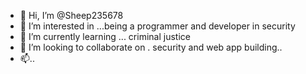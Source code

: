 - 👋 Hi, I’m @Sheep235678
- 👀 I’m interested in ...being a programmer and developer in security 
- 🌱 I’m currently learning ... criminal justice 
- 💞️ I’m looking to collaborate on . security and web app building..
- 📫..

<!---
Sheep235678/Sheep235678 is a ✨ special ✨ repository because its `README.md` (this file) appears on your GitHub profile.
You can click the Preview link to take a look at your changes.
--->
